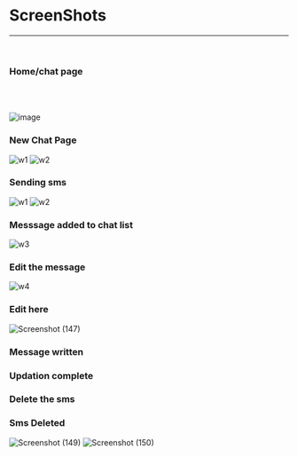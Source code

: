 <h1>ScreenShots </h1><hr><br>
<h3>Home/chat page</h3><br> <br>

![image](https://github.com/ayushchaubey17/group_Chat/assets/123767430/b2cbb0d7-01b4-416c-89f0-7af811f2b7f3)



<h3>New Chat Page</h3>

![w1](https://github.com/ayushchaubey17/group_Chat/assets/123767430/f930b7f6-3f3e-436a-831e-4b2a4ef087f8)
![w2](https://github.com/ayushchaubey17/group_Chat/assets/123767430/0374bffe-0535-48a7-80b3-c7142af97ec2)


<h3>Sending sms</h3>

![w1](https://github.com/ayushchaubey17/group_Chat/assets/123767430/20e8722f-1bad-463b-ac67-aeb41637c5e4)
![w2](https://github.com/ayushchaubey17/group_Chat/assets/123767430/a56a3ec9-0074-433c-a20c-395404aa6f90)


<h3>Messsage added to chat list</h3>

![w3](https://github.com/ayushchaubey17/group_Chat/assets/123767430/dd5c8b36-62fe-4198-9867-18357c18d8eb)

<h3>Edit the message</h3>

![w4](https://github.com/ayushchaubey17/group_Chat/assets/123767430/c65dd54c-2a57-4f95-aa8c-87769d90c5a8)


<h3>Edit here</h3>


![Screenshot (147)](https://github.com/ayushchaubey17/group_Chat/assets/123767430/8c5970e2-2a54-46f3-a355-541173640d87)



<h3>Message written</h3>


<h3>Updation complete</h3>


<h3>Delete the sms</h3>


<h3>Sms Deleted</h3>


![Screenshot (149)](https://github.com/ayushchaubey17/group_Chat/assets/123767430/26cfddca-c0b1-451f-8cf5-f5694dd73246)
![Screenshot (150)](https://github.com/ayushchaubey17/group_Chat/assets/123767430/184bc8ac-c357-4404-8d3b-ea9723c674f0)
